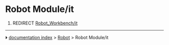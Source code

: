 # Robot Module/it
1.  REDIRECT [Robot_Workbench/it](Robot_Workbench/it.md)



---
⏵ [documentation index](../README.md) > [Robot](Robot_Workbench.md) > Robot Module/it
